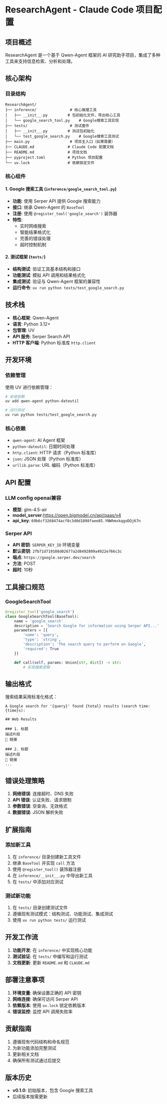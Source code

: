 # ResearchAgent - Claude Code 项目配置

## 项目概述

ResearchAgent 是一个基于 Qwen-Agent 框架的 AI 研究助手项目，集成了多种工具来支持信息检索、分析和处理。

## 核心架构

### 目录结构

```
ResearchAgent/
├── inference/               # 核心推理工具
│   ├── __init__.py         # 包初始化文件，导出核心工具
│   └── google_search_tool.py    # Google搜索工具实现
├── tests/                   # 测试套件
│   ├── __init__.py         # 测试包初始化
│   └── test_google_search.py    # Google搜索工具测试
├── main.py                  # 项目主入口（如果需要）
├── CLAUDE.md               # Claude Code 配置文档
├── README.md               # 项目文档
├── pyproject.toml          # Python 项目配置
└── uv.lock                 # 依赖锁定文件
```

### 核心组件

#### 1. Google 搜索工具 (`inference/google_search_tool.py`)

- **功能**: 使用 Serper API 提供 Google 搜索能力
- **接口**: 继承 Qwen-Agent 的 `BaseTool`
- **注册**: 使用 `@register_tool('google_search')` 装饰器
- **特性**:
  - 实时网络搜索
  - 智能结果格式化
  - 完善的错误处理
  - 超时控制机制

#### 2. 测试框架 (`tests/`)

- **结构测试**: 验证工具基本结构和接口
- **功能测试**: 模拟 API 调用和结果格式化
- **集成测试**: 验证与 Qwen-Agent 框架的兼容性
- **运行命令**: `uv run python tests/test_google_search.py`


## 技术栈

- **核心框架**: Qwen-Agent
- **语言**: Python 3.12+
- **包管理**: UV
- **API 服务**: Serper Search API
- **HTTP 客户端**: Python 标准库 `http.client`

## 开发环境

### 依赖管理

使用 UV 进行依赖管理：

```bash
# 安装依赖
uv add qwen-agent python-dateutil

# 运行测试
uv run python tests/test_google_search.py
```

### 核心依赖

- `qwen-agent`: AI Agent 框架
- `python-dateutil`: 日期时间处理
- `http.client`: HTTP 请求（Python 标准库）
- `json`: JSON 处理（Python 标准库）
- `urllib.parse`: URL 编码（Python 标准库）

## API 配置

### LLM config openai兼容
- **模型**: glm-4.5-air
- **model_server**:https://open.bigmodel.cn/api/paas/v4       
- **api_key**: `69b6cf3268474acf8c3d0d1898faee85.YNWhmxkqgoDQj67n`

### Serper API

- **API 密钥**: `SERPER_KEY_ID` 环境变量
- **默认密钥**: `2fb71d719108d02677a2d8492809a4922e766c3c`
- **端点**: `https://google.serper.dev/search`
- **方法**: POST
- **超时**: 10秒

## 工具接口规范

### GoogleSearchTool

```python
@register_tool('google_search')
class GoogleSearchTool(BaseTool):
    name = 'google_search'
    description = 'Search Google for information using Serper API...'
    parameters = [{
        'name': 'query',
        'type': 'string',
        'description': 'The search query to perform on Google',
        'required': True
    }]

    def call(self, params: Union[str, dict]) -> str:
        # 实现搜索逻辑
```

## 输出格式

搜索结果采用标准化格式：

```
A Google search for '{query}' found {total} results (search time: {time}s):

## Web Results

### 1. 标题
描述片段
🔗 链接

### 2. 标题
描述片段
🔗 链接
...
```

## 错误处理策略

1. **网络错误**: 连接超时、DNS 失败
2. **API 错误**: 认证失败、请求限制
3. **参数错误**: 空查询、无效格式
4. **数据错误**: JSON 解析失败

## 扩展指南

### 添加新工具

1. 在 `inference/` 目录创建新工具文件
2. 继承 `BaseTool` 并实现 `call` 方法
3. 使用 `@register_tool()` 装饰器注册
4. 在 `inference/__init__.py` 中导出新工具
5. 在 `tests/` 中添加对应测试

### 测试新功能

1. 在 `tests/` 目录创建测试文件
2. 遵循现有测试模式：结构测试、功能测试、集成测试
3. 使用 `uv run python tests/` 运行测试

## 开发工作流

1. **功能开发**: 在 `inference/` 中实现核心功能
2. **测试验证**: 在 `tests/` 中编写和运行测试
3. **文档更新**: 更新 `README.md` 和 `CLAUDE.md`

## 部署注意事项

1. **环境变量**: 确保设置正确的 API 密钥
2. **网络连接**: 确保可访问 Serper API
3. **依赖版本**: 使用 `uv.lock` 锁定依赖版本
4. **错误监控**: 监控 API 调用失败率

## 贡献指南

1. 遵循现有代码结构和命名规范
2. 为新功能添加完整测试
3. 更新相关文档
4. 确保所有测试通过后提交

## 版本历史

- **v0.1.0**: 初始版本，包含 Google 搜索工具
- 后续版本按需更新